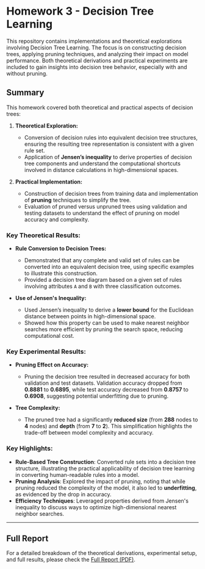 # Homework 3 - Decision Tree Learning

This repository contains implementations and theoretical explorations involving Decision Tree Learning. The focus is on constructing decision trees, applying pruning techniques, and analyzing their impact on model performance. Both theoretical derivations and practical experiments are included to gain insights into decision tree behavior, especially with and without pruning.

## Summary

This homework covered both theoretical and practical aspects of decision trees:

1. **Theoretical Exploration:**
   - Conversion of decision rules into equivalent decision tree structures, ensuring the resulting tree representation is consistent with a given rule set.
   - Application of **Jensen’s inequality** to derive properties of decision tree components and understand the computational shortcuts involved in distance calculations in high-dimensional spaces.

2. **Practical Implementation:**
   - Construction of decision trees from training data and implementation of **pruning** techniques to simplify the tree.
   - Evaluation of pruned versus unpruned trees using validation and testing datasets to understand the effect of pruning on model accuracy and complexity.

### Key Theoretical Results:

- **Rule Conversion to Decision Trees:**
  - Demonstrated that any complete and valid set of rules can be converted into an equivalent decision tree, using specific examples to illustrate this construction.
  - Provided a decision tree diagram based on a given set of rules involving attributes `A` and `B` with three classification outcomes.

- **Use of Jensen's Inequality:**
  - Used Jensen’s inequality to derive a **lower bound** for the Euclidean distance between points in high-dimensional space.
  - Showed how this property can be used to make nearest neighbor searches more efficient by pruning the search space, reducing computational cost.

### Key Experimental Results:

- **Pruning Effect on Accuracy:**
  - Pruning the decision tree resulted in decreased accuracy for both validation and test datasets. Validation accuracy dropped from **0.8881** to **0.6895**, while test accuracy decreased from **0.8757** to **0.6908**, suggesting potential underfitting due to pruning.

- **Tree Complexity:**
  - The pruned tree had a significantly **reduced size** (from **288** nodes to **4** nodes) and **depth** (from **7** to **2**). This simplification highlights the trade-off between model complexity and accuracy.

### Key Highlights:
- **Rule-Based Tree Construction**: Converted rule sets into a decision tree structure, illustrating the practical applicability of decision tree learning in converting human-readable rules into a model.
- **Pruning Analysis**: Explored the impact of pruning, noting that while pruning reduced the complexity of the model, it also led to **underfitting**, as evidenced by the drop in accuracy.
- **Efficiency Techniques**: Leveraged properties derived from Jensen's inequality to discuss ways to optimize high-dimensional nearest neighbor searches.

---

## Full Report

For a detailed breakdown of the theoretical derivations, experimental setup, and full results, please check the [Full Report (PDF)](report/Homework3_Report.pdf).
